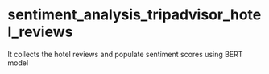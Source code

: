 # sentiment_analysis_tripadvisor_hotel_reviews
It collects the hotel reviews and populate sentiment scores using BERT model 
